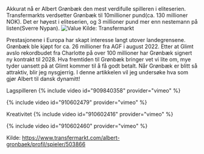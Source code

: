 
Akkurat nå er Albert Grønbæk den mest verdifulle spilleren i eliteserien. Transfermarkts verdsetter Grønbæk til 10millioner pund(ca. 130 millioner NOK). Det er høyest i eliteserien, og 3 millioner pund mer enn nestemann på listen(Sverre Nypan).
![Value](C:\Users\henri\Desktop\Ball\A.G.jpg)
Kilde: Transfermarkt

Prestasjonene i Europa har skapt interesse langt utover landegrensene. Grønbæk ble kjøpt for ca. 26 millioner fra AGF i august 2022. Etter at Glimt avslo rekordbudet fra Charlotte på over 100 millioner har Grønbæk signert ny kontrakt til 2028. Hva fremtiden til Grønbæk bringer vet vi lite om, mye tyder uansett på at Glimt kommer til å få godt betalt. Når Grønbæk er blitt så attraktiv, blir jeg nysgjerrig. I denne artikkelen vil jeg undersøke hva som gjør Albert til dansk dynamitt!   

Lagspilleren
{% include video id="909840358" provider="vimeo" %}

{% include video id="910602479" provider="vimeo" %}


Kreativitet
{% include video id="910602416" provider="vimeo" %}

{% include video id="910602460" provider="vimeo" %}



Kilde:
https://www.transfermarkt.com/albert-gronbaek/profil/spieler/503866

